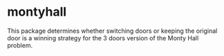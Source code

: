 # montyhall
This package determines whether switching doors or keeping the original door is a winning strategy for the 3 doors version of the Monty Hall problem.
